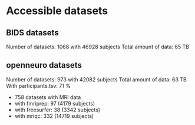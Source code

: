 # Accessible datasets


## BIDS datasets

Number of datasets: 1068 with 46928 subjects
Total amount of data: 65 TB


## openneuro datasets

Number of datasets: 973 with 42082 subjects
Total amount of data: 63 TB
With participants.tsv: 71 %

- 758 datasets with MRI data
 - with fmriprep: 97 (4179 subjects)
 - with freesurfer: 38 (3342 subjects)
 - with mriqc: 332 (14719 subjects)
